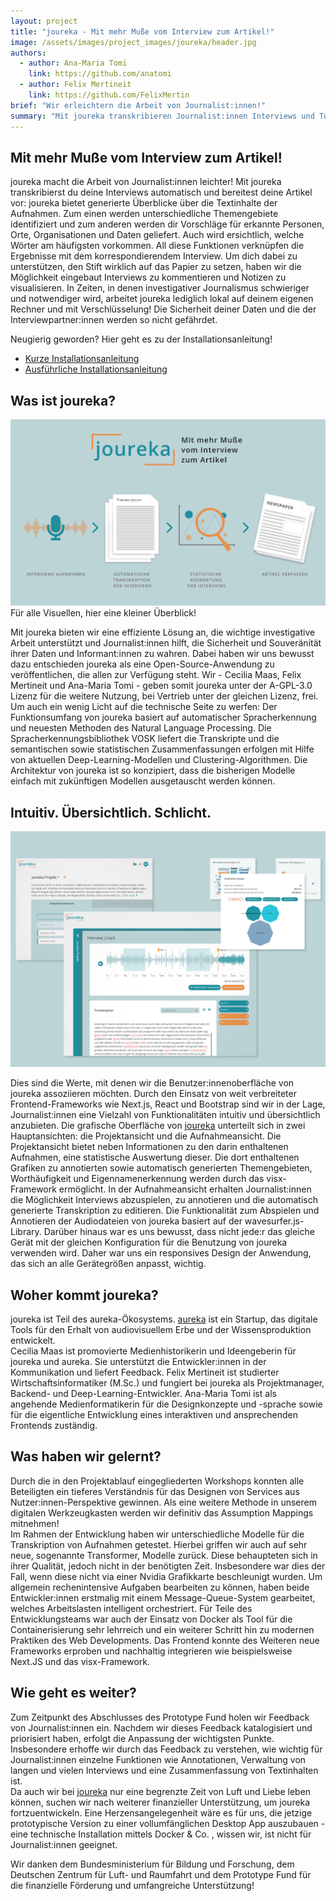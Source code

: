 ```yaml
---
layout: project
title: "joureka - Mit mehr Muße vom Interview zum Artikel!"
image: /assets/images/project_images/joureka/header.jpg
authors:
  - author: Ana-Maria Tomi
    link: https://github.com/anatomi
  - author: Felix Mertineit
    link: https://github.com/FelixMertin
brief: "Wir erleichtern die Arbeit von Journalist:innen!"
summary: "Mit joureka transkribieren Journalist:innen Interviews und Tonaufnahmen automatisch. Mittels Textanalyse werden die erhaltenen Inhalte zusammengefasst und visuell präsentiert!"
---
```


## Mit mehr Muße vom Interview zum Artikel!

joureka macht die Arbeit von Journalist:innen leichter! Mit joureka transkribierst du deine Interviews automatisch und bereitest deine Artikel vor: joureka bietet generierte Überblicke über die Textinhalte der Aufnahmen. Zum einen werden unterschiedliche Themengebiete identifiziert und zum anderen werden dir Vorschläge für erkannte Personen, Orte, Organisationen und Daten geliefert. Auch wird ersichtlich, welche Wörter am häufigsten vorkommen. All diese Funktionen verknüpfen die Ergebnisse mit dem korrespondierendem Interview. Um dich dabei zu unterstützen, den Stift wirklich auf das Papier zu setzen, haben wir die Möglichkeit eingebaut Interviews zu kommentieren und Notizen zu visualisieren.
In Zeiten, in denen investigativer Journalismus schwieriger und notwendiger wird, arbeitet joureka lediglich lokal auf deinem eigenen Rechner und mit Verschlüsselung! Die Sicherheit deiner Daten und die der Interviewpartner:innen werden so nicht gefährdet.

Neugierig geworden? Hier geht es zu der Installationsanleitung!

- [Kurze Installationsanleitung](https://www.joureka.ai/#Install)
- [Ausführliche Installationsanleitung](https://github.com/joureka-ai/joureka-app)

## Was ist joureka?

![Übersicht von joureka](/assets/images/project_images/joureka/joureka_overview.png)
Für alle Visuellen, hier eine kleiner Überblick!

Mit joureka bieten wir eine effiziente Lösung an, die wichtige investigative Arbeit unterstützt und Journalist:innen hilft, die Sicherheit und Souveränität ihrer Daten und Informant:innen zu wahren. Dabei haben wir uns bewusst dazu entschieden joureka als eine Open-Source-Anwendung zu veröffentlichen, die allen zur Verfügung steht. Wir - Cecilia Maas, Felix Mertineit und Ana-Maria Tomi - geben somit joureka unter der A-GPL-3.0 Lizenz für die weitere Nutzung, bei Vertrieb unter der gleichen Lizenz, frei. Um auch ein wenig Licht auf die technische Seite zu werfen: Der Funktionsumfang von joureka basiert auf automatischer Spracherkennung und neuesten Methoden des Natural Language Processing. Die Spracherkennungsbibliothek VOSK liefert die Transkripte und die semantischen sowie statistischen Zusammenfassungen erfolgen mit Hilfe von aktuellen Deep-Learning-Modellen und Clustering-Algorithmen. Die Architektur von joureka ist so konzipiert, dass die bisherigen Modelle einfach mit zukünftigen Modellen ausgetauscht werden können.

## Intuitiv. Übersichtlich. Schlicht.
![Oberfläche von joureka](/assets/images/project_images/joureka/joureka_ui.png)

Dies sind die Werte, mit denen wir die Benutzer:innenoberfläche von joureka assoziieren möchten. Durch den Einsatz von weit verbreiteter Frontend-Frameworks wie Next.js, React und Bootstrap sind wir in der Lage, Journalist:innen eine Vielzahl von Funktionalitäten intuitiv und übersichtlich anzubieten. Die grafische Oberfläche von [joureka](https://joureka.ai) unterteilt sich in zwei Hauptansichten: die Projektansicht und die Aufnahmeansicht. Die Projektansicht bietet neben Informationen zu den darin enthaltenen Aufnahmen, eine statistische Auswertung dieser. Die dort enthaltenen Grafiken zu annotierten sowie automatisch generierten Themengebieten, Worthäufigkeit und Eigennamenerkennung werden durch das visx-Framework ermöglicht.
In der Aufnahmeansicht erhalten Journalist:innen die Möglichkeit Interviews abzuspielen, zu annotieren und die automatisch generierte Transkription zu editieren. Die Funktionalität zum Abspielen und Annotieren der Audiodateien von joureka basiert auf der wavesurfer.js-Library.
Darüber hinaus war es uns bewusst, dass nicht jede:r das gleiche Gerät mit der gleichen Konfiguration für die Benutzung von joureka verwenden wird. Daher war uns ein responsives Design der Anwendung, das sich an alle Gerätegrößen anpasst, wichtig.

## Woher kommt joureka?

joureka ist Teil des aureka-Ökosystems. [aureka](https://aureka.ai) ist ein Startup, das digitale Tools für den Erhalt von audiovisuellem Erbe und der Wissensproduktion entwickelt. \
Cecilia Maas ist promovierte Medienhistorikerin und Ideengeberin für joureka und aureka. Sie unterstützt die Entwickler:innen in der Kommunikation und liefert Feedback.
Felix Mertineit ist studierter Wirtschaftsinformatiker (M.Sc.) und fungiert bei joureka als Projektmanager, Backend- und Deep-Learning-Entwickler. Ana-Maria Tomi ist als angehende Medienformatikerin für die Designkonzepte und -sprache sowie für die eigentliche Entwicklung eines interaktiven und ansprechenden Frontends zuständig.

## Was haben wir gelernt?

Durch die in den Projektablauf eingegliederten Workshops konnten alle Beteiligten ein tieferes Verständnis für das Designen von Services aus Nutzer:innen-Perspektive gewinnen. Als eine weitere Methode in unserem digitalen Werkzeugkasten werden wir definitiv das Assumption Mappings mitnehmen! \
Im Rahmen der Entwicklung haben wir unterschiedliche Modelle für die Transkription von Aufnahmen getestet. Hierbei griffen wir auch auf sehr neue, sogenannte Transformer, Modelle zurück. Diese behaupteten sich in ihrer Qualität, jedoch nicht in der benötigten Zeit. Insbesondere war dies der Fall, wenn diese nicht via einer Nvidia Grafikkarte beschleunigt wurden. Um allgemein rechenintensive Aufgaben bearbeiten zu können, haben beide Entwickler:innen erstmalig mit einem Message-Queue-System gearbeitet, welches Arbeitslasten intelligent orchestriert. Für Teile des Entwicklungsteams war auch der Einsatz von Docker als Tool für die Containerisierung sehr lehrreich und ein weiterer Schritt hin zu modernen Praktiken des Web Developments. Das Frontend konnte des Weiteren neue Frameworks erproben und nachhaltig integrieren wie beispielsweise Next.JS und das visx-Framework.

## Wie geht es weiter?

Zum Zeitpunkt des Abschlusses des Prototype Fund holen wir Feedback von Journalist:innen ein. Nachdem wir dieses Feedback katalogisiert und priorisiert haben, erfolgt die Anpassung der wichtigsten Punkte. Insbesondere erhoffe wir durch das Feedback zu verstehen, wie wichtig für Journalist:innen einzelne Funktionen wie Annotationen, Verwaltung von langen und vielen Interviews und eine Zusammenfassung von Textinhalten ist. \
Da auch wir bei [joureka](https://www.joureka.ai/) nur eine begrenzte Zeit von Luft und Liebe leben können, suchen wir nach weiterer finanzieller Unterstützung, um joureka fortzuentwickeln. Eine Herzensangelegenheit wäre es für uns, die jetzige prototypische Version zu einer vollumfänglichen Desktop App auszubauen - eine technische Installation mittels Docker & Co. , wissen wir, ist nicht für Journalist:innen geeignet.

Wir danken dem Bundesministerium für Bildung und Forschung, dem Deutschen Zentrum für Luft- und Raumfahrt und dem Prototype Fund für die finanzielle Förderung und umfangreiche Unterstützung!
